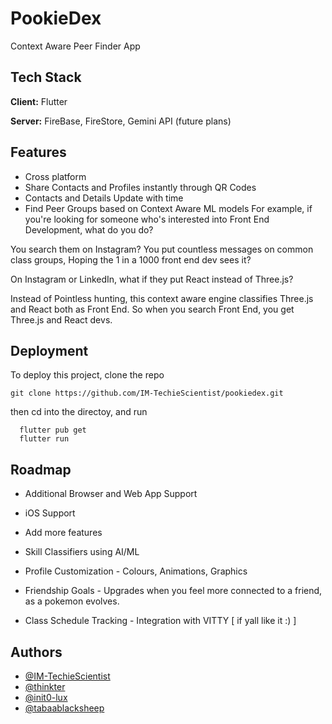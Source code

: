 
# PookieDex

Context Aware Peer Finder App

## Tech Stack

**Client:** Flutter

**Server:** FireBase, FireStore, Gemini API (future plans)


## Features

- Cross platform
- Share Contacts and Profiles instantly through QR Codes
- Contacts and Details Update with time
- Find Peer Groups based on Context Aware ML models
For example, if you're looking for someone who's interested into Front End Development, what do you do?

You search them on Instagram? You put countless messages on common class groups, Hoping the 1 in a 1000 front end dev sees it? 

On Instagram or LinkedIn, what if they put React instead of Three.js?

Instead of Pointless hunting, this context aware engine classifies Three.js and React both as Front End. So when you search Front End, you get Three.js and React devs.



## Deployment

To deploy this project, clone the repo
```git
git clone https://github.com/IM-TechieScientist/pookiedex.git
```
 then cd into the directoy, and run

```flutter
  flutter pub get
  flutter run
```


## Roadmap

- Additional Browser and Web App Support

- iOS Support

- Add more features

- Skill Classifiers using AI/ML

- Profile Customization - Colours, Animations, Graphics

- Friendship Goals - 
    Upgrades when you feel more connected to a friend, as a pokemon evolves.

- Class Schedule Tracking - Integration with VITTY [ if yall like it :) ]


## Authors

- [@IM-TechieScientist](https://github.com/IM-TechieScientist)
- [@thinkter](https://github.com/thinkter)
- [@init0-lux](https://github.com/init0-lux)
- [@tabaablacksheep](https://external-content.duckduckgo.com/iu/?u=https%3A%2F%2Fstatic.pexels.com%2Fphotos%2F45201%2Fkitty-cat-kitten-pet-45201.jpeg&f=1&nofb=1&ipt=7739d870a42025cfd543dc9936567bad996424dbd24db08b0bb9e54198567b84&ipo=images)
